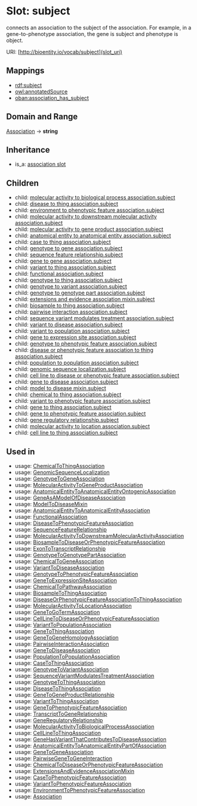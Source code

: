 # Slot: subject


connects an association to the subject of the association. For example, in a gene-to-phenotype association, the gene is subject and phenotype is object.

URI: [http://bioentity.io/vocab/subject](slot_uri)
## Mappings

 * [rdf:subject](http://purl.obolibrary.org/obo/rdf_subject)
 * [owl:annotatedSource](http://purl.obolibrary.org/obo/owl_annotatedSource)
 * [oban:association_has_subject](http://purl.obolibrary.org/obo/oban_association_has_subject)
## Domain and Range

[Association](Association.md) -> **string**
## Inheritance

 *  is_a: [association slot](association_slot.md)
## Children

 *  child: [molecular activity to biological process association.subject](molecular_activity_to_biological_process_association_subject.md)
 *  child: [disease to thing association.subject](disease_to_thing_association_subject.md)
 *  child: [environment to phenotypic feature association.subject](environment_to_phenotypic_feature_association_subject.md)
 *  child: [molecular activity to downstream molecular activity association.subject](molecular_activity_to_downstream_molecular_activity_association_subject.md)
 *  child: [molecular activity to gene product association.subject](molecular_activity_to_gene_product_association_subject.md)
 *  child: [anatomical entity to anatomical entity association.subject](anatomical_entity_to_anatomical_entity_association_subject.md)
 *  child: [case to thing association.subject](case_to_thing_association_subject.md)
 *  child: [genotype to gene association.subject](genotype_to_gene_association_subject.md)
 *  child: [sequence feature relationship.subject](sequence_feature_relationship_subject.md)
 *  child: [gene to gene association.subject](gene_to_gene_association_subject.md)
 *  child: [variant to thing association.subject](variant_to_thing_association_subject.md)
 *  child: [functional association.subject](functional_association_subject.md)
 *  child: [genotype to thing association.subject](genotype_to_thing_association_subject.md)
 *  child: [genotype to variant association.subject](genotype_to_variant_association_subject.md)
 *  child: [genotype to genotype part association.subject](genotype_to_genotype_part_association_subject.md)
 *  child: [extensions and evidence association mixin.subject](extensions_and_evidence_association_mixin_subject.md)
 *  child: [biosample to thing association.subject](biosample_to_thing_association_subject.md)
 *  child: [pairwise interaction association.subject](pairwise_interaction_association_subject.md)
 *  child: [sequence variant modulates treatment association.subject](sequence_variant_modulates_treatment_association_subject.md)
 *  child: [variant to disease association.subject](variant_to_disease_association_subject.md)
 *  child: [variant to population association.subject](variant_to_population_association_subject.md)
 *  child: [gene to expression site association.subject](gene_to_expression_site_association_subject.md)
 *  child: [genotype to phenotypic feature association.subject](genotype_to_phenotypic_feature_association_subject.md)
 *  child: [disease or phenotypic feature association to thing association.subject](disease_or_phenotypic_feature_association_to_thing_association_subject.md)
 *  child: [population to population association.subject](population_to_population_association_subject.md)
 *  child: [genomic sequence localization.subject](genomic_sequence_localization_subject.md)
 *  child: [cell line to disease or phenotypic feature association.subject](cell_line_to_disease_or_phenotypic_feature_association_subject.md)
 *  child: [gene to disease association.subject](gene_to_disease_association_subject.md)
 *  child: [model to disease mixin.subject](model_to_disease_mixin_subject.md)
 *  child: [chemical to thing association.subject](chemical_to_thing_association_subject.md)
 *  child: [variant to phenotypic feature association.subject](variant_to_phenotypic_feature_association_subject.md)
 *  child: [gene to thing association.subject](gene_to_thing_association_subject.md)
 *  child: [gene to phenotypic feature association.subject](gene_to_phenotypic_feature_association_subject.md)
 *  child: [gene regulatory relationship.subject](gene_regulatory_relationship_subject.md)
 *  child: [molecular activity to location association.subject](molecular_activity_to_location_association_subject.md)
 *  child: [cell line to thing association.subject](cell_line_to_thing_association_subject.md)
## Used in

 *  usage: [ChemicalToThingAssociation](ChemicalToThingAssociation.md)
 *  usage: [GenomicSequenceLocalization](GenomicSequenceLocalization.md)
 *  usage: [GenotypeToGeneAssociation](GenotypeToGeneAssociation.md)
 *  usage: [MolecularActivityToGeneProductAssociation](MolecularActivityToGeneProductAssociation.md)
 *  usage: [AnatomicalEntityToAnatomicalEntityOntogenicAssociation](AnatomicalEntityToAnatomicalEntityOntogenicAssociation.md)
 *  usage: [GeneAsAModelOfDiseaseAssociation](GeneAsAModelOfDiseaseAssociation.md)
 *  usage: [ModelToDiseaseMixin](ModelToDiseaseMixin.md)
 *  usage: [AnatomicalEntityToAnatomicalEntityAssociation](AnatomicalEntityToAnatomicalEntityAssociation.md)
 *  usage: [FunctionalAssociation](FunctionalAssociation.md)
 *  usage: [DiseaseToPhenotypicFeatureAssociation](DiseaseToPhenotypicFeatureAssociation.md)
 *  usage: [SequenceFeatureRelationship](SequenceFeatureRelationship.md)
 *  usage: [MolecularActivityToDownstreamMolecularActivityAssociation](MolecularActivityToDownstreamMolecularActivityAssociation.md)
 *  usage: [BiosampleToDiseaseOrPhenotypicFeatureAssociation](BiosampleToDiseaseOrPhenotypicFeatureAssociation.md)
 *  usage: [ExonToTranscriptRelationship](ExonToTranscriptRelationship.md)
 *  usage: [GenotypeToGenotypePartAssociation](GenotypeToGenotypePartAssociation.md)
 *  usage: [ChemicalToGeneAssociation](ChemicalToGeneAssociation.md)
 *  usage: [VariantToDiseaseAssociation](VariantToDiseaseAssociation.md)
 *  usage: [GenotypeToPhenotypicFeatureAssociation](GenotypeToPhenotypicFeatureAssociation.md)
 *  usage: [GeneToExpressionSiteAssociation](GeneToExpressionSiteAssociation.md)
 *  usage: [ChemicalToPathwayAssociation](ChemicalToPathwayAssociation.md)
 *  usage: [BiosampleToThingAssociation](BiosampleToThingAssociation.md)
 *  usage: [DiseaseOrPhenotypicFeatureAssociationToThingAssociation](DiseaseOrPhenotypicFeatureAssociationToThingAssociation.md)
 *  usage: [MolecularActivityToLocationAssociation](MolecularActivityToLocationAssociation.md)
 *  usage: [GeneToGoTermAssociation](GeneToGoTermAssociation.md)
 *  usage: [CellLineToDiseaseOrPhenotypicFeatureAssociation](CellLineToDiseaseOrPhenotypicFeatureAssociation.md)
 *  usage: [VariantToPopulationAssociation](VariantToPopulationAssociation.md)
 *  usage: [GeneToThingAssociation](GeneToThingAssociation.md)
 *  usage: [GeneToGeneHomologyAssociation](GeneToGeneHomologyAssociation.md)
 *  usage: [PairwiseInteractionAssociation](PairwiseInteractionAssociation.md)
 *  usage: [GeneToDiseaseAssociation](GeneToDiseaseAssociation.md)
 *  usage: [PopulationToPopulationAssociation](PopulationToPopulationAssociation.md)
 *  usage: [CaseToThingAssociation](CaseToThingAssociation.md)
 *  usage: [GenotypeToVariantAssociation](GenotypeToVariantAssociation.md)
 *  usage: [SequenceVariantModulatesTreatmentAssociation](SequenceVariantModulatesTreatmentAssociation.md)
 *  usage: [GenotypeToThingAssociation](GenotypeToThingAssociation.md)
 *  usage: [DiseaseToThingAssociation](DiseaseToThingAssociation.md)
 *  usage: [GeneToGeneProductRelationship](GeneToGeneProductRelationship.md)
 *  usage: [VariantToThingAssociation](VariantToThingAssociation.md)
 *  usage: [GeneToPhenotypicFeatureAssociation](GeneToPhenotypicFeatureAssociation.md)
 *  usage: [TranscriptToGeneRelationship](TranscriptToGeneRelationship.md)
 *  usage: [GeneRegulatoryRelationship](GeneRegulatoryRelationship.md)
 *  usage: [MolecularActivityToBiologicalProcessAssociation](MolecularActivityToBiologicalProcessAssociation.md)
 *  usage: [CellLineToThingAssociation](CellLineToThingAssociation.md)
 *  usage: [GeneHasVariantThatContributesToDiseaseAssociation](GeneHasVariantThatContributesToDiseaseAssociation.md)
 *  usage: [AnatomicalEntityToAnatomicalEntityPartOfAssociation](AnatomicalEntityToAnatomicalEntityPartOfAssociation.md)
 *  usage: [GeneToGeneAssociation](GeneToGeneAssociation.md)
 *  usage: [PairwiseGeneToGeneInteraction](PairwiseGeneToGeneInteraction.md)
 *  usage: [ChemicalToDiseaseOrPhenotypicFeatureAssociation](ChemicalToDiseaseOrPhenotypicFeatureAssociation.md)
 *  usage: [ExtensionsAndEvidenceAssociationMixin](ExtensionsAndEvidenceAssociationMixin.md)
 *  usage: [CaseToPhenotypicFeatureAssociation](CaseToPhenotypicFeatureAssociation.md)
 *  usage: [VariantToPhenotypicFeatureAssociation](VariantToPhenotypicFeatureAssociation.md)
 *  usage: [EnvironmentToPhenotypicFeatureAssociation](EnvironmentToPhenotypicFeatureAssociation.md)
 *  usage: [Association](Association.md)
